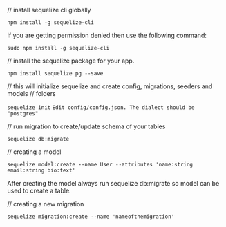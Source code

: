 
// install sequelize cli globally 

`npm install -g sequelize-cli`

If you are getting permission denied then use the following command: 

`sudo npm install -g sequelize-cli`

// install the sequelize package for your app. 

`npm install sequelize pg --save`

// this will initialize sequelize and create config, migrations, seeders and models // folders

`sequelize init`
`Edit config/config.json. The dialect should be "postgres"`

// run migration to create/update schema of your tables 

`sequelize db:migrate`

// creating a model
 
`sequelize model:create --name User --attributes 'name:string email:string bio:text'`

After creating the model always run sequelize db:migrate so model can be used to create a table.

// creating a new migration

`sequelize migration:create --name 'nameofthemigration'`